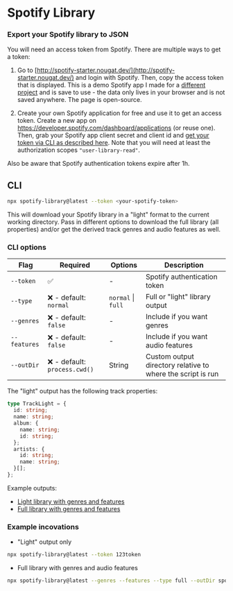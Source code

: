 # Spotify Library

### Export your Spotify library to JSON

You will need an access token from Spotify. There are multiple ways to get a token:

1. Go to [http://spotify-starter.nougat.dev/](http://spotify-starter.nougat.dev/) and login with Spotify. Then, copy the access token that is displayed.
   This is a demo Spotify app I made for a [different project](https://github.com/eegli/spotify-web-api-starter) and is save to use - the data only lives in your browser and is not saved anywhere. The page is open-source.

2. Create your own Spotify application for free and use it to get an access token. Create a new app on https://developer.spotify.com/dashboard/applications (or reuse one). Then, grab your Spotify app client secret and client id and [get your token via CLI as described here](https://github.com/eegli/spotify-auth-token). Note that you will need at least the authorization scopes `"user-library-read"`.

Also be aware that Spotify authentication tokens expire after 1h.

## CLI

```bash
npx spotify-library@latest --token <your-spotify-token>
```

This will download your Spotify library in a "light" format to the current working directory. Pass in different options to download the full library (all properties) and/or get the derived track genres and audio features as well.

### CLI options

| Flag         | Required                      | Options            | Description                                                 |
| ------------ | ----------------------------- | ------------------ | ----------------------------------------------------------- |
| `--token`    | ✅                            | -                  | Spotify authentication token                                |
| `--type`     | ❌ - default: `normal`        | `normal` \| `full` | Full or "light" library output                              |
| `--genres`   | ❌ - default: `false`         | -                  | Include if you want genres                                  |
| `--features` | ❌ - default: `false`         | -                  | Include if you want audio features                          |
| `--outDir`   | ❌ - default: `process.cwd()` | String             | Custom output directory relative to where the script is run |

The "light" output has the following track properties:

```ts
type TrackLight = {
  id: string;
  name: string;
  album: {
    name: string;
    id: string;
  };
  artists: {
    id: string;
    name: string;
  }[];
};
```

Example outputs:

- [Light library with genres and features](examples/library-light.json)
- [Full library with genres and features](examples/library-full.json)

### Example incovations

- "Light" output only

```bash
npx spotify-library@latest --token 123token
```

- Full library with genres and audio features

```bash
npx spotify-library@latest --genres --features --type full --outDir spotify-data --token 123token
```
